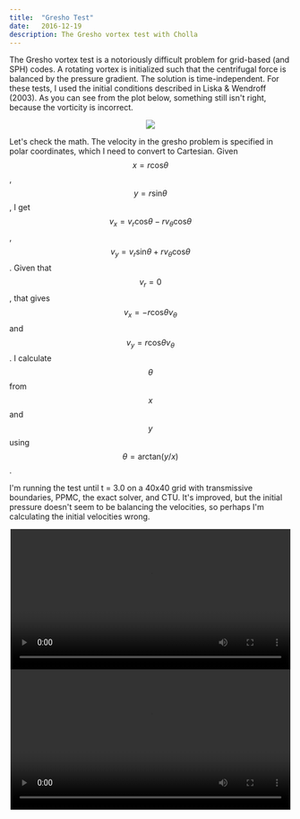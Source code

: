```yaml
---
title:  "Gresho Test"
date:   2016-12-19
description: The Gresho vortex test with Cholla
---
```


The Gresho vortex test is a notoriously difficult problem for grid-based (and SPH) 
codes. A rotating vortex is initialized such that the centrifugal force is balanced 
by the pressure gradient. The solution is time-independent. For these tests, I used
the initial conditions described in Liska & Wendroff (2003). As you can see from
the plot below, something still isn't right, because the vorticity is incorrect.

<div style="text-align: center">
<img src="{{ site.url }}assets/images/gresho_init.png">
</div>

Let's check the math. The velocity in the gresho problem is specified in polar
coordinates, which I need to convert to Cartesian. Given $$x = r \mathrm{cos}\theta$$, 
$$y = r \mathrm{sin}\theta$$, I get $$v_{x} = v_{r}\mathrm{cos}\theta - r v_{\theta} \mathrm{cos}\theta$$, 
$$v_{y} = v_{r}\mathrm{sin}\theta + r v_{\theta}\mathrm{cos}\theta$$. Given that $$v_{r} = 0$$,
that gives $$v_{x} = -r \mathrm{cos}\theta v_{\theta}$$ and $$v_{y} = r \mathrm{cos}\theta v_{\theta}$$.
I calculate $$\theta$$ from $$x$$ and $$y$$ using $$\theta = \mathrm{arctan}(y/x)$$.

I'm running the test until t = 3.0 on a 40x40 grid with transmissive boundaries, PPMC,
the exact solver, and CTU. It's improved, but the initial pressure doesn't seem to be
balancing the velocities, so perhaps I'm calculating the initial velocities wrong.

<div style="text-align: center">
<video src="{{ site.url }}assets/movies/gresho_line.mov" width="500" height="250" controls preload></video>
<video src="{{ site.url }}assets/movies/gresho_image.mov" width="500" height="250" controls preload></video>
</div>
